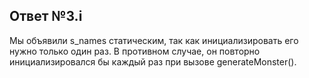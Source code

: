 ## Ответ №3.i

Мы объявили s_names статическим, так как инициализировать его нужно только один раз. В противном случае, он повторно инициализировался бы каждый раз при вызове generateMonster().